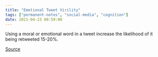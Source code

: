 ```yaml
---
title: "Emotional Tweet Virility"
tags: ["permanent-notes", "social-media", "cognition"]
date: 2021-04-23 00:59:00
---
```


Using a moral or emotional word in a tweet increase the likelihood of it being retweeted 15-20%.

[Source](https://www.pnas.org/content/114/28/7313)

